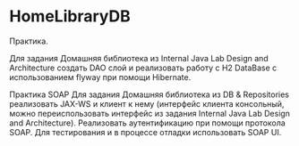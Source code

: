 # HomeLibraryDB

Практика.

Для задания Домашняя библиотека из Internal Java Lab Design and Architecture создать 
DAO слой и реализовать работу с H2 DataBase с использованием flyway при помощи Hibernate. 

Практика SOAP
Для задания Домашняя библиотека из DB & Repositories реализовать JAX-WS и клиент к нему 
(интерфейс клиента консольный, можно переиспользовать интерфейс из задания Internal Java Lab Design and Architecture). 
Реализовать аутентификацию при помощи протокола SOAP. Для тестирования и в процессе отладки использовать SOAP UI. 
